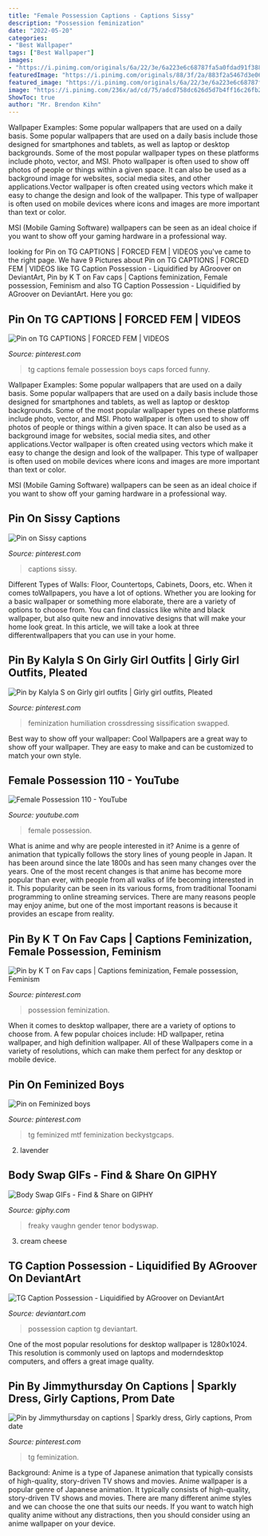 ```yaml
---
title: "Female Possession Captions - Captions Sissy"
description: "Possession feminization"
date: "2022-05-20"
categories:
- "Best Wallpaper"
tags: ["Best Wallpaper"]
images:
- "https://i.pinimg.com/originals/6a/22/3e/6a223e6c68787fa5a0fdad91f388e736.jpg"
featuredImage: "https://i.pinimg.com/originals/88/3f/2a/883f2a5467d3e06f10a39053f981f7eb.jpg"
featured_image: "https://i.pinimg.com/originals/6a/22/3e/6a223e6c68787fa5a0fdad91f388e736.jpg"
image: "https://i.pinimg.com/236x/ad/cd/75/adcd758dc626d5d7b4ff16c26fb25d9d.jpg"
ShowToc: true
author: "Mr. Brendon Kihn"
---
```



Wallpaper Examples: Some popular wallpapers that are used on a daily basis.
Some popular wallpapers that are used on a daily basis include those designed for smartphones and tablets, as well as laptop or desktop backgrounds. Some of the most popular wallpaper types on these platforms include photo, vector, and MSI. 
Photo wallpaper is often used to show off photos of people or things within a given space. It can also be used as a background image for websites, social media sites, and other applications.Vector wallpaper is often created using vectors which make it easy to change the design and look of the wallpaper. This type of wallpaper is often used on mobile devices where icons and images are more important than text or color. 

MSI (Mobile Gaming Software) wallpapers can be seen as an ideal choice if you want to show off your gaming hardware in a professional way.

	

		
looking for Pin on TG CAPTIONS | FORCED FEM | VIDEOS you've came to the right page. We have 9 Pictures about Pin on TG CAPTIONS | FORCED FEM | VIDEOS like TG Caption Possession - Liquidified by AGroover on DeviantArt, Pin by K T on Fav caps | Captions feminization, Female possession, Feminism and also TG Caption Possession - Liquidified by AGroover on DeviantArt. Here you go:
		
    
## Pin On TG CAPTIONS | FORCED FEM | VIDEOS

<img loading=lazy src="https://i.pinimg.com/736x/56/25/76/562576a400b0159940a653c8b308103a.jpg" onerror="this.onerror=null;this.src='https://tse4.mm.bing.net/th?id=OIP.93dxwHSiyYaRzdodGfSDmQHaEJ&amp;pid=15.1';" alt="Pin on TG CAPTIONS | FORCED FEM | VIDEOS">

_Source: pinterest.com_

>tg captions female possession boys caps forced funny. 

	

Wallpaper Examples: Some popular wallpapers that are used on a daily basis.
Some popular wallpapers that are used on a daily basis include those designed for smartphones and tablets, as well as laptop or desktop backgrounds. Some of the most popular wallpaper types on these platforms include photo, vector, and MSI. 
Photo wallpaper is often used to show off photos of people or things within a given space. It can also be used as a background image for websites, social media sites, and other applications.Vector wallpaper is often created using vectors which make it easy to change the design and look of the wallpaper. This type of wallpaper is often used on mobile devices where icons and images are more important than text or color. 

MSI (Mobile Gaming Software) wallpapers can be seen as an ideal choice if you want to show off your gaming hardware in a professional way.

    
## Pin On Sissy Captions

<img loading=lazy src="https://i.pinimg.com/736x/e8/f8/8e/e8f88e78943d651bf93bab40b2ad632e.jpg" onerror="this.onerror=null;this.src='https://tse1.mm.bing.net/th?id=OIP.GJIJEVpG1WA3tMANN1ClTwAAAA&amp;pid=15.1';" alt="Pin on Sissy captions">

_Source: pinterest.com_

>captions sissy. 

	

Different Types of Walls: Floor, Countertops, Cabinets, Doors, etc.
When it comes toWallpapers, you have a lot of options. Whether you are looking for a basic wallpaper or something more elaborate, there are a variety of options to choose from. You can find classics like white and black wallpaper, but also quite new and innovative designs that will make your home look great. In this article, we will take a look at three differentwallpapers that you can use in your home.

    
## Pin By Kalyla S On Girly Girl Outfits | Girly Girl Outfits, Pleated

<img loading=lazy src="https://i.pinimg.com/736x/1f/f5/7b/1ff57bdd6e9d64ab85f84b2caa83bbef.jpg" onerror="this.onerror=null;this.src='https://tse3.mm.bing.net/th?id=OIP.tide0r1_n50lpljVomugWwHaGc&amp;pid=15.1';" alt="Pin by Kalyla S on Girly girl outfits | Girly girl outfits, Pleated">

_Source: pinterest.com_

>feminization humiliation crossdressing sissification swapped. 

	

Best way to show off your wallpaper:
Cool Wallpapers are a great way to show off your wallpaper. They are easy to make and can be customized to match your own style.

    
## Female Possession 110 - YouTube

<img loading=lazy src="https://i.ytimg.com/vi/Zqnq7G3uncM/hqdefault.jpg" onerror="this.onerror=null;this.src='https://tse3.mm.bing.net/th?id=OIP.Gz0yGGvZhe0KtJSnKvMuQQHaFj&amp;pid=15.1';" alt="Female Possession 110 - YouTube">

_Source: youtube.com_

>female possession. 

	

What is anime and why are people interested in it?
Anime is a genre of animation that typically follows the story lines of young people in Japan. It has been around since the late 1800s and has seen many changes over the years. One of the most recent changes is that anime has become more popular than ever, with people from all walks of life becoming interested in it. This popularity can be seen in its various forms, from traditional Toonami programming to online streaming services. There are many reasons people may enjoy anime, but one of the most important reasons is because it provides an escape from reality.

    
## Pin By K T On Fav Caps | Captions Feminization, Female Possession, Feminism

<img loading=lazy src="https://i.pinimg.com/236x/ad/cd/75/adcd758dc626d5d7b4ff16c26fb25d9d.jpg" onerror="this.onerror=null;this.src='https://tse2.mm.bing.net/th?id=OIP.JPprPBMApsNeNSKA-sBCgAAAAA&amp;pid=15.1';" alt="Pin by K T on Fav caps | Captions feminization, Female possession, Feminism">

_Source: pinterest.com_

>possession feminization. 

	

When it comes to desktop wallpaper, there are a variety of options to choose from. A few popular choices include: HD wallpaper, retina wallpaper, and high definition wallpaper. All of these Wallpapers come in a variety of resolutions, which can make them perfect for any desktop or mobile device. 

    
## Pin On Feminized Boys

<img loading=lazy src="https://i.pinimg.com/originals/6a/22/3e/6a223e6c68787fa5a0fdad91f388e736.jpg" onerror="this.onerror=null;this.src='https://tse3.mm.bing.net/th?id=OIP.22_bhH0fU-P21pGvtELkzgHaET&amp;pid=15.1';" alt="Pin on Feminized boys">

_Source: pinterest.com_

>tg feminized mtf feminization beckystgcaps. 

	

2. lavender 

    
## Body Swap GIFs - Find &amp; Share On GIPHY

<img loading=lazy src="https://media0.giphy.com/media/Kg9Wbu5N7JSyjDhEUe/giphy.gif" onerror="this.onerror=null;this.src='https://tse1.mm.bing.net/th?id=OIP.zAbw-E_rYjavMiPY1X-88QHaE2&amp;pid=15.1';" alt="Body Swap GIFs - Find &amp; Share on GIPHY">

_Source: giphy.com_

>freaky vaughn gender tenor bodyswap. 

	

3. cream cheese 

    
## TG Caption Possession - Liquidified By AGroover On DeviantArt

<img loading=lazy src="https://images-wixmp-ed30a86b8c4ca887773594c2.wixmp.com/f/959ce0b9-3155-4207-bb4c-2b8f4403f911/dcnav4i-d3cb2f67-a602-4473-ab20-92511dcc5c38.jpg/v1/fill/w_300,h_127,q_70,strp/tg_caption_possession___in_laws_by_agroover_dcnav4i-200h.jpg?token=eyJ0eXAiOiJKV1QiLCJhbGciOiJIUzI1NiJ9.eyJzdWIiOiJ1cm46YXBwOjdlMGQxODg5ODIyNjQzNzNhNWYwZDQxNWVhMGQyNmUwIiwiaXNzIjoidXJuOmFwcDo3ZTBkMTg4OTgyMjY0MzczYTVmMGQ0MTVlYTBkMjZlMCIsIm9iaiI6W1t7ImhlaWdodCI6Ijw9MjU1IiwicGF0aCI6IlwvZlwvOTU5Y2UwYjktMzE1NS00MjA3LWJiNGMtMmI4ZjQ0MDNmOTExXC9kY25hdjRpLWQzY2IyZjY3LWE2MDItNDQ3My1hYjIwLTkyNTExZGNjNWMzOC5qcGciLCJ3aWR0aCI6Ijw9NjAwIn1dXSwiYXVkIjpbInVybjpzZXJ2aWNlOmltYWdlLm9wZXJhdGlvbnMiXX0.2E_M4pX-6CytTL8Dr9ALhKx-7y98ZXq-V9wJEiJscVM" onerror="this.onerror=null;this.src='https://tse3.mm.bing.net/th?id=OIP.rcTEhocydmUKd_FcAALXgwAAAA&amp;pid=15.1';" alt="TG Caption Possession - Liquidified by AGroover on DeviantArt">

_Source: deviantart.com_

>possession caption tg deviantart. 

	

One of the most popular resolutions for desktop wallpaper is 1280x1024. This resolution is commonly used on laptops and moderndesktop computers, and offers a great image quality.

    
## Pin By Jimmythursday On Captions | Sparkly Dress, Girly Captions, Prom Date

<img loading=lazy src="https://i.pinimg.com/originals/88/3f/2a/883f2a5467d3e06f10a39053f981f7eb.jpg" onerror="this.onerror=null;this.src='https://tse3.mm.bing.net/th?id=OIP.jeNDH3DPn5-5irHNA5m6bwHaFu&amp;pid=15.1';" alt="Pin by Jimmythursday on captions | Sparkly dress, Girly captions, Prom date">

_Source: pinterest.com_

>tg feminization. 

	

Background: Anime is a type of Japanese animation that typically consists of high-quality, story-driven TV shows and movies.
Anime wallpaper is a popular genre of Japanese animation. It typically consists of high-quality, story-driven TV shows and movies. There are many different anime styles and we can choose the one that suits our needs. If you want to watch high quality anime without any distractions, then you should consider using an anime wallpaper on your device.

